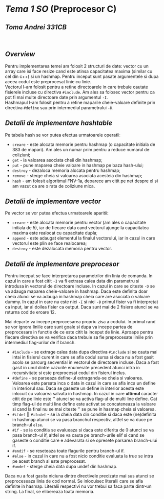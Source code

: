 # *Tema 1 SO* (Preprocesor C)
## *Toma Andrei 331CB*
<br>

## *Overview*
Pentru implementarea temei am folosit 2 structuri de date: vector cu un
array care isi face resize cand este atinsa capacitatea maxima (similar cu
cel din c++) si un hashmap. Pentru inceput sunt pasate argumentele si dupa
aceea codul este preprocesat linie cu linie.
<br>
Vectorul l-am folosit pentru a retine directoarele in care trebuie cautate
fisierele incluse cu directiva `#include`. Am ales sa folosec vector pentru
ca pot fi mai multe directoare date prin argumentul `-I`.
<br>
Hashmapul l-am folosit pentru a retine maparile cheie-valoare definite prin
directiva `#define` sau prin intermediul parametrului `-D`.

## *Detalii de implementare hashtable*
Pe tabela hash se vor putea efectua urmatoarele operatii:
- `creare` - este alocata memorie pentru hashmap (o capacitate initiala de
383 de mapari). Am ales un numar prim pentru a reduce numarul de coliziuni;
- `get` - ia valoarea asociata cheii din hashmap;
- `put` - pune maparea cheie valoare in hashmap pe baza hash-ului;
- `destroy` - dezaloca memoria alocata pentru hashmap;
- `remove` - sterge cheia si valoarea asociata acesteia din hashmap;
- `hash` - am folosit algoritmul FNV-1a, deoarece am citit pe net despre el si am
vazut ca are o rata de coliziune mica.

## *Detalii de implementare vector*
Pe vector se vor putea efectua urmatoarele aparitii:
- `creare` - este alocata memorie pentru vector (am ales o capacitate initiala de 5),
iar de fiecare data cand vectorul ajunge la capacitatea maxima este realocat cu
capacitate dupla;
- `append` - este adaugat elementul la finalul vectorului, iar in cazul in care
vectorul este plin se face realocarea;
- `destroy` - este dezalocata memoria pentru vector.

## *Detalii de implementare preprocesor*
Pentru inceput se face interpretarea parametrilor din linia de comanda. In cazul in
care a fost citit `-I` va fi extrasa calea data din parametru si introdusa in
vectorul de directoare incluse. In cazul in care se citeste `-D` se va adauga
maparea cheie-valoare in hashmap. Daca este definita doar cheia atunci se va adauga
in hashmap cheia care are asociata o valoare dummy. In cazul in care nu este nici
`-I` si nici `-D` primul fisier va fi interpretat ca input, iar al doilea fisier ca
output. Daca sunt mai de 2 fisiere atunci se va returna cod de eroare 12.

Mai departe va incepe preprocesarea propriu zisa a codului. In primul rand se vor
ignora liniile care sunt goale si dupa va incepe partea de preprocesare in functie
de ce este citit la inceput de linie. Aproape pentru fiecare directiva se va verifica
daca trebuie sa fie preprocesate liniile prin intermediul flag-urilor de if branch.
- `#include` - se extrage calea data dupa directiva `#include` si se cauta mai intai
in fisierul curent in care se afla codul sursa si daca nu a fost gasit acolo se
parcurg secvential in vectorul de directoare incluse. Daca a fost gasit in unul
dintre cazurile enumerate precedent atunci intra in recursivitate si este preprocesat
codul din fisierul inclus.
- `#define` - se parseaza define-ul extragandu-se cheia si valoarea. Valoarea este
parsata inca o data in cazul in care se afla inca un define in interiorul sau. Daca
se gaseste un define in interior acesta este inlocuit cu valoarea salvata in hashmap.
In cazul in care **ultimul** caracter citit de pe linie este '\' atunci se va activa
flag-ul de multi line define. Cat timp flag-ul de multi line define este activat se
concateneaza la valoare si cand la final nu se mai citeste '\' se pune in hasmap
cheia si valoarea.
- `#ifdef` || `#ifndef` - se ia cheia data din conditie si daca este
(ne)definita in hashmap atunci se va pasa branchul respectiv, altfel se va duce pe
branch-ul `else`.
- `#if` - se ia conditia se evalueaza si daca este diferita de 0 atunci se va pasa
branch-ul if, altfel se va cauta pe branch-urile elif si cand se gaseste o conditie
care e adevarata si se opresete parsarea branch-ului if.
- `#endif` - se reseteaza toate flagurile pentru branch-ul if.
- `#else` - in cazul in care nu a fost nicio conditie evaluata la true se intra pe
acest branch si este preprocesat.
- `#undef` - sterge cheia data dupa undef din hashmap.

Daca nu a fost gasita niciuna dintre directivele precizate mai sus atunci se
preproceseaza linia de cod normal. Se inlocuisec literalii care se afla definite in
hasmap. Literalii respectivi nu vor trebui sa faca parte dintr-un string. La final,
se elibereaza toata memoria.
